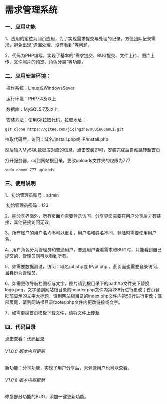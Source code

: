 # 需求管理系统

### 一、应用功能

1、应用的定位为网页应用，为了实现需求提交与处理的记录，方便团队记录需求，避免出现“遗漏处理、没有看到”等问题。

2、代码为PHP编写，实现了基本的“需求提交、BUG提交、文件上传、图片上传、文件照片的预览、角色分类”等功能，

### 二、应用安装环境：

​	操作系统：Linux或WindowsSever

​	运行环境：PHP7.4及以上

​	数据库：MySQL5.7及以上

​	安装方法：使用Git拉取代码，拉取地址：

```git
git clone https://gitee.com/jiqingzhe/XuQiuGuanLi.git
```

拉取代码后，访问：域名/install.php或 IP/install.php

然后输入MySQL数据库对应的信息，点击安装即可，安装完成后自动跳转至首页

打开服务器，cd到网站根目录，更改uploads文件夹的权限为777

```linux
sudo chmod 777 uploads
```
### 三、使用说明

1、初始管理员账号：admin

​	初始管理员密码：123

2、除分享界面外，所有页面均需要登录访问，分享界面需要在用户分享后才有链接，其他链接访问无效。

3、所有账户的用户名均不可以重复，用户名和姓名不同，登陆时需要使用用户名。

4、用户角色分为管理员和普通用户，普通用户查看需求和BUG时，只能看到自己提交的，管理员则可以看到所有。

5、如需要数据测试，访问：域名/pl.php或 IP/pl.php  ，此页面也需要登录访问，且身份为管理员。

6、如需更改导航栏图标与文字，图片请到根目录下的path/to文件夹下替换logo.png，文字请到网站根目录的header.php文件内第288行进行更改；首页登陆前显示的文字大标题，请到网站根目录的index.php文件内第50行进行更改；底部页尾，请到网站根目录footer.php文件内更改链接或文字。

7、如需更换首页模板下载文件，请将文件上传至

### 四、代码目录

点击查看：[代码目录](list.txt)
            



###### V1.0.0 版本内容更新

新功能：分享功能，实现了用户分享后，未登录用户也可以查看。

###### V1.0.8 版本内容更新

修复部分功能的BUG，添加一键更新功能。